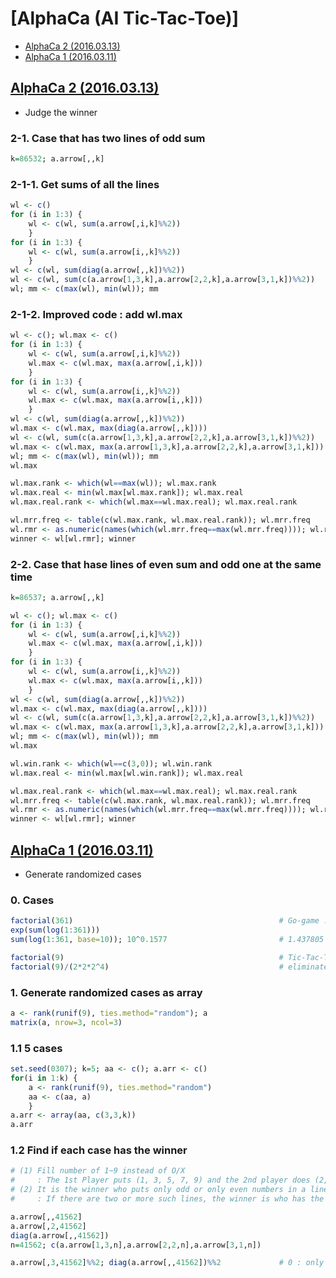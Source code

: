 # [AlphaCa (AI Tic-Tac-Toe)]

- [AlphaCa 2 (2016.03.13)](/AlphaCa#alphaca-2-20160313)
- [AlphaCa 1 (2016.03.11)](/AlphaCa#alphaca-1-20160311)


## [AlphaCa 2 (2016.03.13)](/AlphaCa#alphaca-ai-tic-tac-toe)

- Judge the winner

### 2-1. Case that has two lines of odd sum
```r
k=86532; a.arrow[,,k]                                                   # Winner : 1st (5-3-7 for the '/' line, not 9-3-1 on the 2nd column)
```

### 2-1-1. Get sums of all the lines
```r
wl <- c()                                                               # wl(win/lose) : 0 (2nd player wins) / 1~2 (draw) / 3 (1st one wins)
for (i in 1:3) {
	wl <- c(wl, sum(a.arrow[,i,k]%%2))
	}
for (i in 1:3) {
	wl <- c(wl, sum(a.arrow[i,,k]%%2))
	}
wl <- c(wl, sum(diag(a.arrow[,,k])%%2))
wl <- c(wl, sum(c(a.arrow[1,3,k],a.arrow[2,2,k],a.arrow[3,1,k])%%2))
wl; mm <- c(max(wl), min(wl)); mm
```

### 2-1-2. Improved code : add wl.max
```r
wl <- c(); wl.max <- c()                                       			# wl.max : the max number of each line
for (i in 1:3) {
	wl <- c(wl, sum(a.arrow[,i,k]%%2))
	wl.max <- c(wl.max, max(a.arrow[,i,k]))
	}
for (i in 1:3) {
	wl <- c(wl, sum(a.arrow[i,,k]%%2))
	wl.max <- c(wl.max, max(a.arrow[i,,k]))
	}
wl <- c(wl, sum(diag(a.arrow[,,k])%%2))
wl.max <- c(wl.max, max(diag(a.arrow[,,k])))
wl <- c(wl, sum(c(a.arrow[1,3,k],a.arrow[2,2,k],a.arrow[3,1,k])%%2))
wl.max <- c(wl.max, max(a.arrow[1,3,k],a.arrow[2,2,k],a.arrow[3,1,k]))
wl; mm <- c(max(wl), min(wl)); mm
wl.max

wl.max.rank <- which(wl==max(wl)); wl.max.rank
wl.max.real <- min(wl.max[wl.max.rank]); wl.max.real
wl.max.real.rank <- which(wl.max==wl.max.real); wl.max.real.rank

wl.mrr.freq <- table(c(wl.max.rank, wl.max.real.rank)); wl.mrr.freq
wl.rmr <- as.numeric(names(which(wl.mrr.freq==max(wl.mrr.freq)))); wl.rmr
winner <- wl[wl.rmr]; winner
```

### 2-2. Case that hase lines of even sum and odd one at the same time
```r
k=86537; a.arrow[,,k]

wl <- c(); wl.max <- c()
for (i in 1:3) {
	wl <- c(wl, sum(a.arrow[,i,k]%%2))
	wl.max <- c(wl.max, max(a.arrow[,i,k]))
	}
for (i in 1:3) {
	wl <- c(wl, sum(a.arrow[i,,k]%%2))
	wl.max <- c(wl.max, max(a.arrow[i,,k]))
	}
wl <- c(wl, sum(diag(a.arrow[,,k])%%2))
wl.max <- c(wl.max, max(diag(a.arrow[,,k])))
wl <- c(wl, sum(c(a.arrow[1,3,k],a.arrow[2,2,k],a.arrow[3,1,k])%%2))
wl.max <- c(wl.max, max(a.arrow[1,3,k],a.arrow[2,2,k],a.arrow[3,1,k]))
wl; mm <- c(max(wl), min(wl)); mm
wl.max

wl.win.rank <- which(wl==c(3,0)); wl.win.rank
wl.max.real <- min(wl.max[wl.win.rank]); wl.max.real

wl.max.real.rank <- which(wl.max==wl.max.real); wl.max.real.rank
wl.mrr.freq <- table(c(wl.max.rank, wl.max.real.rank)); wl.mrr.freq
wl.rmr <- as.numeric(names(which(wl.mrr.freq==max(wl.mrr.freq)))); wl.rmr
winner <- wl[wl.rmr]; winner
```


## [AlphaCa 1 (2016.03.11)](/AlphaCa#alphaca-ai-tic-tac-toe)

- Generate randomized cases

### 0. Cases
```r
factorial(361)                                  			# Go-game : 19 * 19 = 361 points
exp(sum(log(1:361)))
sum(log(1:361, base=10)); 10^0.1577             			# 1.437805 * 10^768

factorial(9)                                    			# Tic-Tac-Toe : 362,880
factorial(9)/(2*2*2^4)                          			# eliminate symmetries of top and bottom(/2), left and right(/2), diagonals(/4) : 1/16 → 5,670
```

### 1. Generate randomized cases as array
```r
a <- rank(runif(9), ties.method="random"); a
matrix(a, nrow=3, ncol=3)
```

### 1.1 5 cases
```r
set.seed(0307); k=5; aa <- c(); a.arr <- c()
for(i in 1:k) {
	a <- rank(runif(9), ties.method="random")
	aa <- c(aa, a)
	}
a.arr <- array(aa, c(3,3,k))
a.arr
```

### 1.2 Find if each case has the winner
```r
# (1) Fill number of 1~9 instead of O/X
#     : The 1st Player puts (1, 3, 5, 7, 9) and the 2nd player does (2, 4, 6, 8).
# (2) It is the winner who puts only odd or only even numbers in a line including diagonal ones
#     : If there are two or more such lines, the winner is who has the smaller max value.

a.arrow[,,41562]
a.arrow[,2,41562]
diag(a.arrow[,,41562])
n=41562; c(a.arrow[1,3,n],a.arrow[2,2,n],a.arrow[3,1,n])

a.arrow[,3,41562]%%2; diag(a.arrow[,,41562])%%2				# 0 : only even numbers / 3 : only odd numbers
```